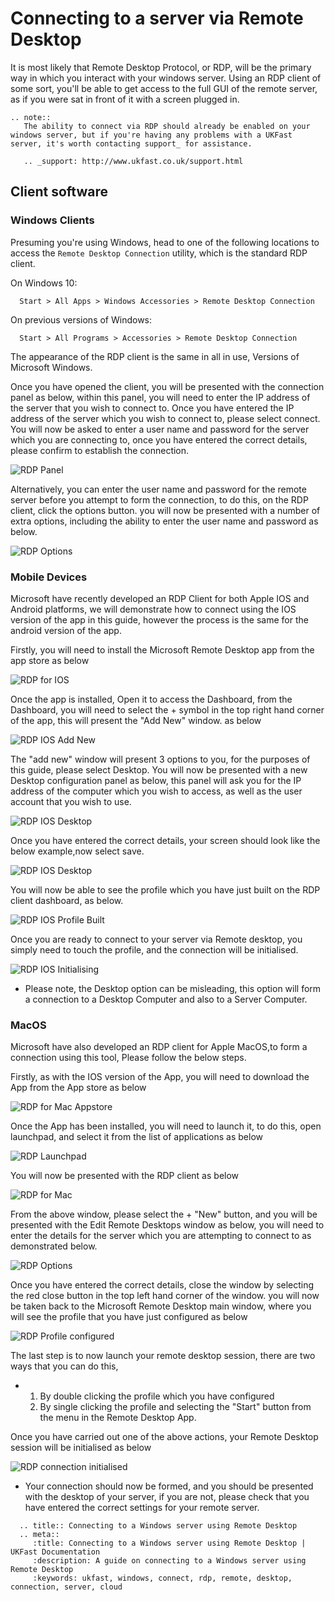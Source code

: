 # Connecting to a server via Remote Desktop

It is most likely that Remote Desktop Protocol, or RDP, will be the primary way in which you interact with your windows server. Using an RDP client of some sort, you'll be able to get access to the full GUI of the remote server, as if you were sat in front of it with a screen plugged in.

```eval_rst
.. note::
   The ability to connect via RDP should already be enabled on your windows server, but if you're having any problems with a UKFast server, it's worth contacting support_ for assistance.

   .. _support: http://www.ukfast.co.uk/support.html

```

## Client software

### Windows Clients

Presuming you're using Windows, head to one of the following locations to access the `Remote Desktop Connection` utility, which is the standard RDP client.

On Windows 10:

```console
  Start > All Apps > Windows Accessories > Remote Desktop Connection
```

On previous versions of Windows:

```console
  Start > All Programs > Accessories > Remote Desktop Connection
```

The appearance of the RDP client is the same in all in use, Versions of Microsoft Windows.

Once you have opened the client, you will be presented with the connection panel as below, within this panel, you will need to enter the IP address of the server that you wish to connect to. Once you have entered the IP address of the server which you wish to connect to, please select connect. You will now be asked to enter a user name and password for the server which you are connecting to, once you have entered the correct details, please confirm to establish the connection.

![RDP Panel](files/connecting_windows/mstscsmall.PNG)

Alternatively, you can enter the user name and password for the remote server before you attempt to form the connection, to do this, on the RDP client, click the options button. you will now be presented with a number of extra options, including the ability to enter the user name and password as below.

![RDP Options](files/connecting_windows/mstscoptions.PNG)


### Mobile Devices

Microsoft have recently developed an RDP Client for both Apple IOS and Android platforms, we will demonstrate how to connect using the IOS version of the app in this guide, however the process is the same for the android version of the app.

Firstly, you will need to install the Microsoft Remote Desktop app from the app store as below

![RDP for IOS](files/connecting_mobiledevices/Microsoftremotedesktop.PNG)

Once the app is installed, Open it to access the Dashboard, from the Dashboard, you will need to select the + symbol in the top right hand corner of the app, this will present the "Add New" window. as below

![RDP IOS Add New](files/connecting_mobiledevices/addnewconnection.PNG)

The "add new" window will present 3 options to you, for the purposes of this guide, please select Desktop. You will now be presented with a new Desktop configuration panel as below, this panel will ask you for the IP address of the computer which you wish to access, as well as the user account that you wish to use.

![RDP IOS Desktop](files/connecting_mobiledevices/blankdesktopconnection.PNG)

Once you have entered the correct details, your screen should look like the below example,now select save.

![RDP IOS Desktop](files/connecting_mobiledevices/chooseuseraccountoraddown.PNG)

You will now be able to see the profile which you have just built on the RDP client dashboard, as below.

![RDP IOS Profile Built](files/connecting_mobiledevices/profilebuiltandready.PNG)

Once you are ready to connect to your server via Remote desktop, you simply need to touch the profile, and the connection will be initialised.

![RDP IOS Initialising](files/connecting_mobiledevices/touchtoinitiate.PNG)

* Please note, the Desktop option can be misleading, this option will form a connection to a Desktop Computer and also to a Server Computer.


### MacOS

Microsoft have also developed an RDP client for Apple MacOS,to form a connection using this tool, Please follow the below steps.

Firstly, as with the IOS version of the App, you will need to download the App from the App store as below

![RDP for Mac Appstore](files/connecting_MacOS/remotedesktopinstall.PNG)

Once the App has been installed, you will need to launch it, to do this, open launchpad, and select it from the list of applications as below

![RDP Launchpad](files/connecting_MacOS/launchpad.PNG)

You will now be presented with the RDP client as below

![RDP for Mac](files/connecting_MacOS/rdpapp.PNG)

From the above window, please select the + "New" button, and you will be presented with the Edit Remote Desktops window as below, you will need to enter the details for the server which you are attempting to connect to as demonstrated below.

![RDP Options](files/connecting_MacOS/connectiondetails.PNG)

Once you have entered the correct details, close the window by selecting the red close button in the top left hand corner of the window. you will now be taken back to the Microsoft Remote Desktop main window, where you will see the profile that you have just configured as below

![RDP Profile configured](files/connecting_MacOS/profilemade.PNG)

The last step is to now launch your remote desktop session, there are two ways that you can do this,

* 1. By double clicking the profile which you have configured
  2. By single clicking the profile and selecting the "Start" button from the menu in the Remote Desktop App.

Once you have carried out one of the above actions, your Remote Desktop session will be initialised as below

![RDP connection initialised](files/connecting_MacOS/connecting.PNG)

* Your connection should now be formed, and you should be presented with the desktop of your server, if you are not, please check that you have entered the correct settings for your remote server.

```eval_rst
  .. title:: Connecting to a Windows server using Remote Desktop
  .. meta::
     :title: Connecting to a Windows server using Remote Desktop | UKFast Documentation
     :description: A guide on connecting to a Windows server using Remote Desktop
     :keywords: ukfast, windows, connect, rdp, remote, desktop, connection, server, cloud
